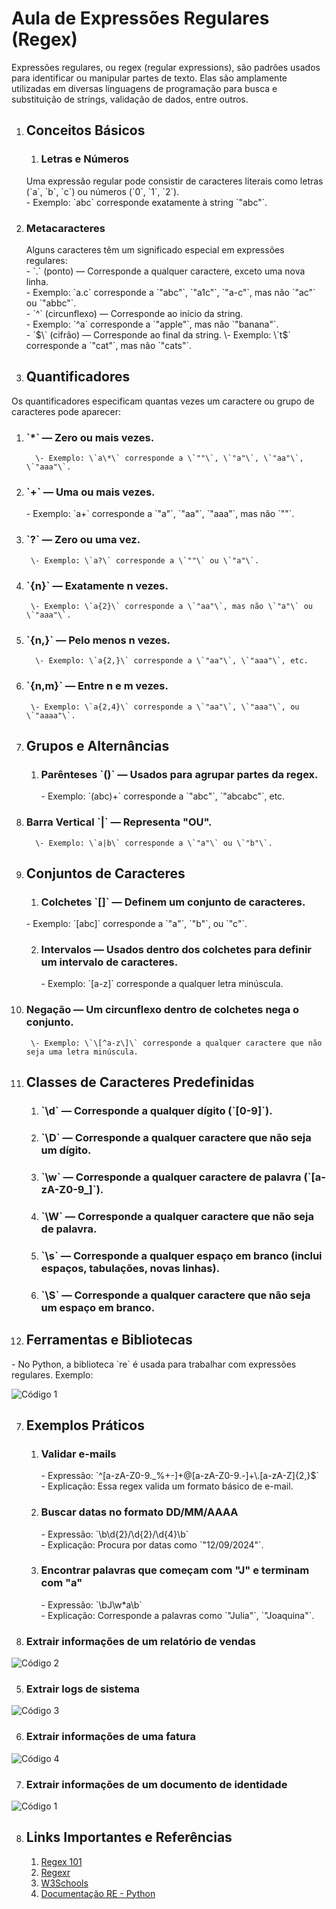 #  Aula de Expressões Regulares (Regex)

Expressões regulares, ou regex (regular expressions), são padrões usados para identificar ou manipular partes de texto. Elas são amplamente utilizadas em diversas linguagens de programação para busca e substituição de strings, validação de dados, entre outros.

1) ##  Conceitos Básicos

   1) ### Letras e Números  

      

   Uma expressão regular pode consistir de caracteres literais como letras (\`a\`, \`b\`, \`c\`) ou números (\`0\`, \`1\`, \`2\`).  
   \- Exemplo: \`abc\` corresponde exatamente à string \`"abc"\`.

2) ### Metacaracteres  

   Alguns caracteres têm um significado especial em expressões regulares:  
   \- \`.\` (ponto) — Corresponde a qualquer caractere, exceto uma nova linha.  
 	\- Exemplo: \`a.c\` corresponde a \`"abc"\`, \`"a1c"\`, \`"a-c"\`, mas não \`"ac"\` ou \`"abbc"\`.  
   \- \`^\` (circunflexo) — Corresponde ao início da string.  
 	\- Exemplo: \`^a\` corresponde a \`"apple"\`, mas não \`"banana"\`.  
   \- \`$\` (cifrão) — Corresponde ao final da string.  
 	\- Exemplo: \`t$\` corresponde a \`"cat"\`, mas não \`"cats"\`.

2) ##  Quantificadores

Os quantificadores especificam quantas vezes um caractere ou grupo de caracteres pode aparecer:

1) ### \`\*\` — Zero ou mais vezes.

  		 \- Exemplo: \`a\*\` corresponde a \`""\`, \`"a"\`, \`"aa"\`, \`"aaa"\`.  
   

### 

2) ### \`+\` — Uma ou mais vezes.

      \- Exemplo: \`a+\` corresponde a \`"a"\`, \`"aa"\`, \`"aaa"\`, mas não \`""\`.

   

3) ### \`?\` — Zero ou uma vez.

   		\- Exemplo: \`a?\` corresponde a \`""\` ou \`"a"\`.

4) ### \`{n}\` — Exatamente n vezes.

   		\- Exemplo: \`a{2}\` corresponde a \`"aa"\`, mas não \`"a"\` ou \`"aaa"\`.  
   

5) ### \`{n,}\` — Pelo menos n vezes.

  		 \- Exemplo: \`a{2,}\` corresponde a \`"aa"\`, \`"aaa"\`, etc.  
   

6) ### \`{n,m}\` — Entre n e m vezes.

   		\- Exemplo: \`a{2,4}\` corresponde a \`"aa"\`, \`"aaa"\`, ou \`"aaaa"\`.

3) ## Grupos e Alternâncias

   1) ### Parênteses \`()\` — Usados para agrupar partes da regex.

  		 \- Exemplo: \`(abc)+\` corresponde a \`"abc"\`, \`"abcabc"\`, etc.  
   

2) ### Barra Vertical \`|\` — Representa "OU".

 		 \- Exemplo: \`a|b\` corresponde a \`"a"\` ou \`"b"\`.

4) ## Conjuntos de Caracteres

   1) ### Colchetes \`\[\]\` — Definem um conjunto de caracteres.

   \- Exemplo: \`\[abc\]\` corresponde a \`"a"\`, \`"b"\`, ou \`"c"\`.

   2) ### Intervalos — Usados dentro dos colchetes para definir um intervalo de caracteres.

  		\- Exemplo: \`\[a-z\]\` corresponde a qualquer letra minúscula.

3) ### Negação — Um circunflexo dentro de colchetes nega o conjunto.

  		\- Exemplo: \`\[^a-z\]\` corresponde a qualquer caractere que não seja uma letra minúscula.

5) ## Classes de Caracteres Predefinidas

   1) ### \`\\d\` — Corresponde a qualquer dígito (\`\[0-9\]\`).

   2) ### \`\\D\` — Corresponde a qualquer caractere que não seja um dígito.

   3) ### \`\\w\` — Corresponde a qualquer caractere de palavra (\`\[a-zA-Z0-9\_\]\`).

   4) ### \`\\W\` — Corresponde a qualquer caractere que não seja de palavra.

   5) ### \`\\s\` — Corresponde a qualquer espaço em branco (inclui espaços, tabulações, novas linhas).

   6) ### \`\\S\` — Corresponde a qualquer caractere que não seja um espaço em branco.

   

   

   

6) ##  Ferramentas e Bibliotecas

\- No Python, a biblioteca \`re\` é usada para trabalhar com expressões regulares. Exemplo:

![Código 1](src/files/img/carbon.png)

7) ## Exemplos Práticos

   1) ### Validar e-mails  

       \- Expressão: \`^\[a-zA-Z0-9.\_%+-\]+@\[a-zA-Z0-9.-\]+\\.\[a-zA-Z\]{2,}$\`  
      \- Explicação: Essa regex valida um formato básico de e-mail.

   2) ### Buscar datas no formato DD/MM/AAAA  

      \- Expressão: \`\\b\\d{2}/\\d{2}/\\d{4}\\b\`  
      \- Explicação: Procura por datas como \`"12/09/2024"\`.

   3) ### Encontrar palavras que começam com "J" e terminam com "a"  

      \- Expressão: \`\\bJ\\w\*a\\b\`  
      \- Explicação: Corresponde a palavras como \`"Julia"\`, \`"Joaquina"\`.

4) ### Extrair informações de um relatório de vendas

![Código 2](src/files/img/carbon1.png)

5) ### Extrair logs de sistema

![Código 3](src/files/img/carbon2.png)

   6) ### Extrair informações de uma fatura

![Código 4](src/files/img/carbon3.png)

### 

7) ### Extrair informações de um documento de identidade

![Código 1](src/files/img/carbon4.png)

## 

8) ## Links Importantes e Referências

   1) [Regex 101](https://regex101.com/)  
   2) [Regexr](https://regexr.com/)  
   3) [W3Schools](https://www.w3schools.com/python/python_regex.asp)  
   4) [Documentação RE \- Python](https://docs.python.org/3/library/re.html)